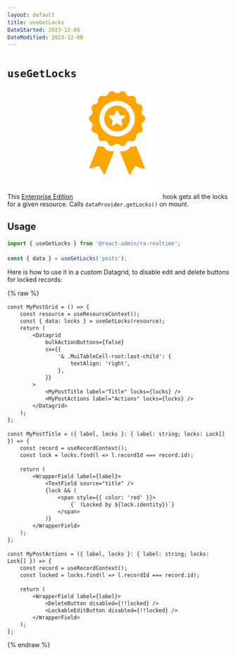 ```yaml
---
layout: default
title: useGetLocks
DateStarted: 2023-12-08
DateModified: 2023-12-08
---
```


# `useGetLocks`

This [Enterprise Edition](https://marmelab.com/ra-enterprise)<img class="icon" src="./img/premium.svg" /> hook gets all the locks for a given resource. Calls `dataProvider.getLocks()` on mount.

## Usage

```jsx
import { useGetLocks } from '@react-admin/ra-realtime';

const { data } = useGetLocks('posts');
```

Here is how to use it in a custom Datagrid, to disable edit and delete buttons for locked records:

{% raw %}
```tsx
const MyPostGrid = () => {
    const resource = useResourceContext();
    const { data: locks } = useGetLocks(resource);
    return (
        <Datagrid
            bulkActionButtons={false}
            sx={{
                '& .MuiTableCell-root:last-child': {
                    textAlign: 'right',
                },
            }}
        >
            <MyPostTitle label="Title" locks={locks} />
            <MyPostActions label="Actions" locks={locks} />
        </Datagrid>
    );
};

const MyPostTitle = ({ label, locks }: { label: string; locks: Lock[] }) => {
    const record = useRecordContext();
    const lock = locks.find(l => l.recordId === record.id);

    return (
        <WrapperField label={label}>
            <TextField source="title" />
            {lock && (
                <span style={{ color: 'red' }}>
                    {` (Locked by ${lock.identity})`}
                </span>
            )}
        </WrapperField>
    );
};

const MyPostActions = ({ label, locks }: { label: string; locks: Lock[] }) => {
    const record = useRecordContext();
    const locked = locks.find(l => l.recordId === record.id);

    return (
        <WrapperField label={label}>
            <DeleteButton disabled={!!locked} />
            <LockableEditButton disabled={!!locked} />
        </WrapperField>
    );
};
```
{% endraw %}
